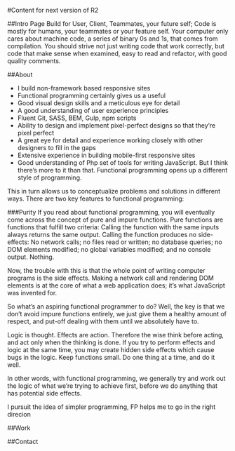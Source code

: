 #Content for next version of R2

##Intro Page
Build for User, Client, Teammates, your future self;
Code is mostly for humans, your teammates or your feature self.
Your computer only cares about machine code, a series of binary 0s and 1s, that comes from compilation.
You should strive not just writing code that work correctly, but code that make sense when examined,
easy to read and refactor, with good quality comments.

##About

- I build non-framework based responsive sites
- Functional programming certainly gives us a useful
- Good visual design skills and a meticulous eye for detail
- A good understanding of user experience principles
- Fluent Git, SASS, BEM, Gulp, npm scripts
- Ability to design and implement pixel-perfect designs so that they’re pixel perfect
- A great eye for detail and experience working closely with other designers to fill in the gaps
- Extensive experience in building mobile-first responsive sites
- Good understanding of Php
set of tools for writing JavaScript. But I think there’s more to it than that.
Functional programming opens up a different style of programming.

This in turn allows us to conceptualize problems and solutions in different ways.
There are two key features to functional programming:


###Purity
If you read about functional programming, you will eventually come across the
concept of pure and impure functions. Pure functions are functions that fulfill
two criteria:
Calling the function with the same inputs always returns the same output.
Calling the function produces no side-effects: No network calls; no files
read or written; no database queries; no DOM elements modified; no global
variables modified; and no console output. Nothing.

Now, the trouble with this is that the whole point of writing computer
programs is the side effects. Making a network call and rendering DOM
elements is at the core of what a web application does; it’s what JavaScript
was invented for.

So what’s an aspiring functional programmer to do? Well, the key is that
we don’t avoid impure functions entirely, we just give them a healthy
amount of respect, and put-off dealing with them until we absolutely have to.

Logic is thought. Effects are action. Therefore the wise think before acting,
and act only when the thinking is done.
If you try to perform effects and logic at the same time, you may create
hidden side effects which cause bugs in the logic. Keep functions small.
Do one thing at a time, and do it well.

In other words, with functional programming, we generally try and work out
the logic of what we’re trying to achieve first, before we do anything that
has potential side effects.

I pursuit the idea of simpler programming, FP helps me to go in the right direcion

##Work

##Contact





